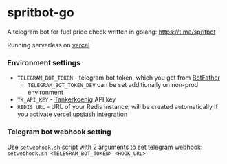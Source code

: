 # spritbot-go
A telegram bot for fuel price check written in golang: https://t.me/spritbot

Running serverless on [vercel](https://vercel.com)

### Environment settings
* ```TELEGRAM_BOT_TOKEN``` - telegram bot token, which you get from [BotFather](https://t.me/botfather)
  *  ```TELEGRAM_BOT_TOKEN_DEV``` can be set additionally on non-prod environment
* ```TK_API_KEY``` - [Tankerkoenig](https://creativecommons.tankerkoenig.de/) API key
* ```REDIS_URL``` - URL of your Redis instance, will be created automatically if you activate [vercel upstash integration](https://vercel.com/integrations/upstash)

### Telegram bot webhook setting
Use ```setwebhook.sh``` script with 2 arguments to set telegram webhook:
```setwebhook.sh <TELEGRAM_BOT_TOKEN> <HOOK_URL>```
